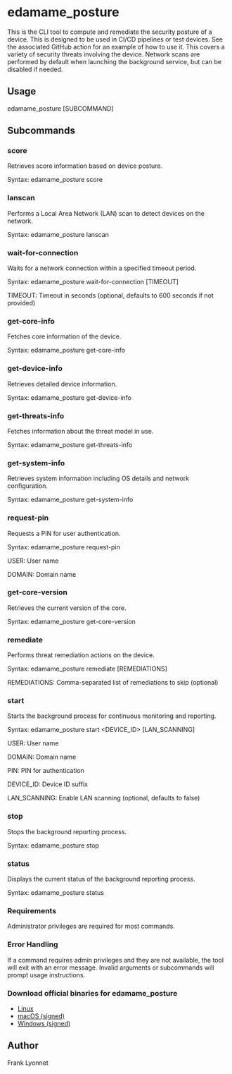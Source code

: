 # edamame_posture
This is the CLI tool to compute and remediate the security posture of a device. This is designed to be used in CI/CD pipelines or test devices.
See the associated GitHub action for an example of how to use it. This covers a variety of security threats involving the device.
Network scans are performed by default when launching the background service, but can be disabled if needed.

## Usage
edamame_posture [SUBCOMMAND]

## Subcommands
### score
Retrieves score information based on device posture.

Syntax: edamame_posture score

### lanscan
Performs a Local Area Network (LAN) scan to detect devices on the network.

Syntax: edamame_posture lanscan

### wait-for-connection
Waits for a network connection within a specified timeout period.

Syntax: edamame_posture wait-for-connection [TIMEOUT]

TIMEOUT: Timeout in seconds (optional, defaults to 600 seconds if not provided)

### get-core-info
Fetches core information of the device.

Syntax: edamame_posture get-core-info

### get-device-info
Retrieves detailed device information.

Syntax: edamame_posture get-device-info

### get-threats-info
Fetches information about the threat model in use.

Syntax: edamame_posture get-threats-info

### get-system-info
Retrieves system information including OS details and network configuration.

Syntax: edamame_posture get-system-info

### request-pin
Requests a PIN for user authentication.

Syntax: edamame_posture request-pin <USER> <DOMAIN>

USER: User name

DOMAIN: Domain name

### get-core-version
Retrieves the current version of the core.

Syntax: edamame_posture get-core-version

### remediate
Performs threat remediation actions on the device.

Syntax: edamame_posture remediate [REMEDIATIONS]

REMEDIATIONS: Comma-separated list of remediations to skip (optional)

### start
Starts the background process for continuous monitoring and reporting.

Syntax: edamame_posture start <USER> <DOMAIN> <PIN> <DEVICE_ID> [LAN_SCANNING]

USER: User name

DOMAIN: Domain name

PIN: PIN for authentication

DEVICE_ID: Device ID suffix

LAN_SCANNING: Enable LAN scanning (optional, defaults to false)

### stop
Stops the background reporting process.

Syntax: edamame_posture stop

### status
Displays the current status of the background reporting process.

Syntax: edamame_posture status

### Requirements
Administrator privileges are required for most commands.

### Error Handling
If a command requires admin privileges and they are not available, the tool will exit with an error message.
Invalid arguments or subcommands will prompt usage instructions.

### Download official binaries for edamame_posture

* [Linux](https://edamame-posture.s3.eu-west-1.amazonaws.com/linux/0.3.84/edamame_posture)
* [macOS (signed)](https://edamame-posture.s3.eu-west-1.amazonaws.com/macos/0.3.84/edamame_posture)
* [Windows (signed)](https://edamame-posture.s3.eu-west-1.amazonaws.com/windows/0.3.84/edamame_posture.exe)

## Author
Frank Lyonnet
